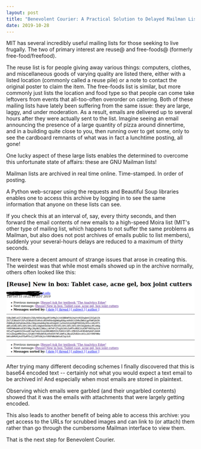 ```yaml
---
layout: post
title: "Benevolent Courier: A Practical Solution to Delayed Mailman Lists"
date: 2019-10-28
---
```


MIT has several incredibly useful mailing lists for those seeking to live frugally. The two of primary interest are reuse@ and free-foods@ (formerly free-food/freefood). 

The reuse list is for people giving away various things: computers, clothes, and miscellaneous goods of varying quality are listed there, either with a listed location (commonly called a reuse pile) or a note to contact the original poster to claim the item. The free-foods list is similar, but more commonly just lists the location and food type so that people can come take leftovers from events that all-too-often overorder on catering.
Both of these mailing lists have lately been suffering from the same issue: they are large, laggy, and under moderation. As a result, emails are delivered up to several hours after they were actually sent to the list. Imagine seeing an email announcing the presence of a large quantity of pizza around dinnertime, and in a building quite close to you, then running over to get some, only to see the cardboard remnants of what was in fact a lunchtime posting, all gone!

One lucky aspect of these large lists enables the determined to overcome this unfortunate state of affairs: these are GNU Mailman lists!

Mailman lists are archived in real time online. Time-stamped. In order of posting.

A Python web-scraper using the requests and Beautiful Soup libraries enables one to access this archive by logging in to see the same information that anyone on these lists can see.

If you check this at an interval of, say, every thirty seconds, and then forward the email contents of new emails to a high-speed Moira list (MIT's other type of mailing list, which happens to not suffer the same problems as Mailman, but also does not post archives of emails public to list members), suddenly your several-hours delays are reduced to a maximum of thirty seconds. 

There were a decent amount of strange issues that arose in creating this. The weirdest was that while most emails showed up in the archive normally, others often looked like this:

![Garbled Nonsense](/assets/b64.png)

After trying many different decoding schemes I finally discovered that this is base64 encoded text -- certainly not what you would expect a text email to be archived in! And especially when most emails are stored in plaintext. 

Observing which emails were garbled (and their ungarbled contents) showed that it was the emails with attachments that were largely getting encoded. 

This also leads to another benefit of being able to access this archive: you get access to the URLs for scrubbed images and can link to (or attach) them rather than go through the cumbersome Mailman interface to view them.

That is the next step for Benevolent Courier.
